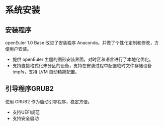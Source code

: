 # 系统安装<a name="ZH-CN_TOPIC_0185681953"></a>

## 安装程序<a name="zh-cn_topic_0220312924_zh-cn_topic_0058462768_s6d229b313f184a0a9fcd8960b67364d0"></a>

openEuler 1.0 Base 改进了安装程序 Anaconda，并做了个性化定制和修改，方便用户安装。

-   提供 openEuler 主题的图形安装界面，对时区和语言进行了本地化优化。
-   支持直接格式化未分区的设备，支持在安装过程中配置临时文件存储设备 tmpfs，支持 LVM 自动精简配置。

## 引导程序GRUB2<a name="zh-cn_topic_0220312924_zh-cn_topic_0058462768_s90e279bfd39f4c9d8b321682b6a4ba9f"></a>

使用 GRUB2 作为启动引导程序，稳定方便。

-   支持UEFI规范
-   支持安全启动

